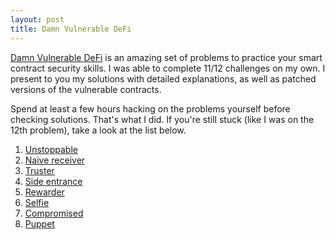 ```yaml
---
layout: post
title: Damn Vulnerable DeFi
---
```


[Damn Vulnerable DeFi](https://www.damnvulnerabledefi.xyz/) is an amazing set of problems to practice your
smart contract security skills. I was able to complete 11/12 challenges on my own. I present to you my solutions
with detailed explanations, as well as patched versions of the vulnerable contracts.

Spend at least a few hours hacking on the problems yourself before checking solutions. That's what I did. If
you're still stuck (like I was on the 12th problem), take a look at the list below.

1. [Unstoppable](https://daltyboy11.github.io/damn-vulnerable-defi-unstoppable/)
2. [Naive receiver](https://daltyboy11.github.io/damn-vulnerable-defi-naive-receiver/)
3. [Truster](https://daltyboy11.github.io/damn-vulnerable-defi-truster/)
4. [Side entrance](https://daltyboy11.github.io/damn-vulnerable-defi-side-entrance/)
5. [Rewarder](https://daltyboy11.github.io/damn-vulnerable-defi-rewarder/)
6. [Selfie](https://daltyboy11.github.io/damn-vulnerable-defi-selfie/)
7. [Compromised](https://daltyboy11.github.io/damn-vulnerable-defi-compromised/)
8. [Puppet](https://daltyboy11.github.io/damn-vulnerable-defi-puppet/)